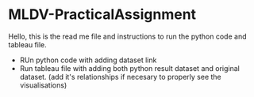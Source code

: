 # MLDV-PracticalAssignment

Hello, this is the read me file and instructions to run the python code and tableau file. 

  -  RUn python code with adding dataset link
  -  Run tableau file with adding both python result dataset and original dataset. (add it's relationships if necesary to properly see the visualisations)
